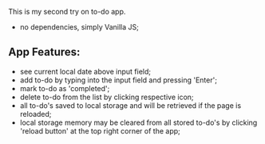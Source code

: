 This is my second try on to-do app.

- no dependencies, simply Vanilla JS;

## App Features:

- see current local date above input field;
- add to-do by typing into the input field and pressing 'Enter';
- mark to-do as 'completed';
- delete to-do from the list by clicking respective icon;
- all to-do's saved to local storage and will be retrieved if the page is
  reloaded;
- local storage memory may be cleared from all stored to-do's by clicking
  'reload button' at the top right corner of the app;
